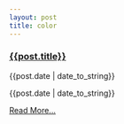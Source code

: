 ```yaml
---
layout: post 
title: color 
---
```


<div class="col-md-4">
    <h3><a href="{{site.baseurl}}{{post.url}}">{{post.title}}</a></h3>
    <span class="post-meta">
        <time datetime="2016-04-01T18:43:46.000Z" itemprop="datePublished">{{post.date | date_to_string}} </time>
    </span>
</div>
<div class="col-md-8">
    <p>{{post.date | date_to_string}}</p>
    <p class="pull-right readMore">
        <a href="{{site.baseurl}}{{post.url}}">Read More...</a>
    </p>
</div>
